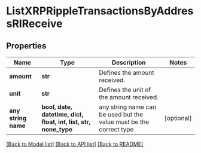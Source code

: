 # ListXRPRippleTransactionsByAddressRIReceive


## Properties
Name | Type | Description | Notes
------------ | ------------- | ------------- | -------------
**amount** | **str** | Defines the amount received. | 
**unit** | **str** | Defines the unit of the amount received. | 
**any string name** | **bool, date, datetime, dict, float, int, list, str, none_type** | any string name can be used but the value must be the correct type | [optional]

[[Back to Model list]](../README.md#documentation-for-models) [[Back to API list]](../README.md#documentation-for-api-endpoints) [[Back to README]](../README.md)


